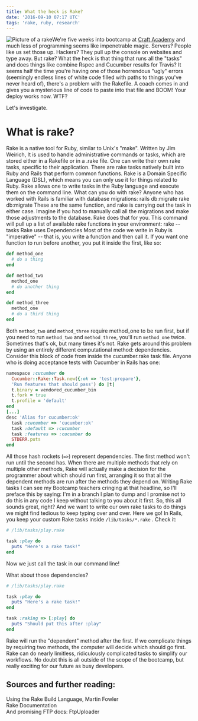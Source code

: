 ```yaml
---
title: What the heck is Rake?
date: '2016-09-10 07:17 UTC'
tags: 'rake, ruby, research'
---
```


![Picture of a rake]("./images/rake.png")We're five weeks into bootcamp at [Craft Academy](http://www.craftacademy.se) and much less of programming seems like impenetrable magic. Servers? People like us set those up. Hackers? They pull up the console on websites and type away. But rake? What the heck is that thing that runs all the "tasks" and does things like combine Rspec and Cucumber results for Travis? It seems half the time you're having one of those horrendous "ugly" errors (seemingly endless lines of white code filled with paths to things you've never heard of), there's a problem with the Rakefile. A coach comes in and gives you a mysterious line of code to paste into that file and BOOM! Your deploy works now. WTF?

Let's investigate.

# What is rake?

Rake is a native tool for Ruby, similar to Unix's "make". Written by Jim Weirich, It is used to handle administrative commands or tasks, which are stored either in a Rakefile or in a .rake file. One can write their own rake tasks, specific to their application. There are rake tasks natively built into Ruby and Rails that perform common functions. Rake is a Domain Specific Language (DSL), which means you can only use it for things related to Ruby. Rake allows one to write tasks in the Ruby language and execute them on the command line. What can you do with rake? Anyone who has worked with Rails is familiar with database migrations: rails db:migrate rake db:migrate These are the same function, and rake is carrying out the task in either case. Imagine if you had to manually call all the migrations and make those adjustments to the database. Rake does that for you. This command will pull up a list of available rake functions in your environment: rake --tasks Rake uses Dependencies Most of the code we write in Ruby is "imperative" -- that is, you write a function and then call it. If you want one function to run before another, you put it inside the first, like so:

```ruby
def method_one
  # do a thing
end

def method_two
  method_one
  # do another thing
end

def method_three
  method_one
  # do a third thing
end
```

Both `method_two` and `method_three` require method_one to be run first, but if you need to run `method_two` and `method_three`, you'll run `method_one` twice. Sometimes that's ok, but many times it's not. Rake gets around this problem by using an entirely different computational method: dependencies. Consider this block of code from inside the cucumber.rake task file. Anyone who is doing acceptance tests with Cucumber in Rails has one:

```ruby
namespace :cucumber do
  Cucumber::Rake::Task.new({:ok => 'test:prepare'},
  'Run features that should pass') do |t|
  t.binary = vendored_cucumber_bin
  t.fork = true
  t.profile = 'default'
end
[...]
desc 'Alias for cucumber:ok'
  task :cucumber => 'cucumber:ok'
  task :default => :cucumber
  task :features => :cucumber do
  STDERR.puts
end
```

All those hash rockets (`=>`) represent dependencies. The first method won't run until the second has. When there are multiple methods that rely on multiple other methods, Rake will actually make a decision for the programmer about which should run first, arranging it so that all the dependent methods are run after the methods they depend on. Writing Rake tasks I can see my Bootcamp teachers cringing at that headline, so I'll preface this by saying: I'm in a branch I plan to dump and I promise not to do this in any code I keep without talking to you about it first. So, this all sounds great, right? And we want to write our own rake tasks to do things we might find tedious to keep typing over and over. Here we go! In Rails, you keep your custom Rake tasks inside `/lib/tasks/*.rake` . Check it:

```ruby
# /lib/tasks/play.rake

task :play do
  puts "Here's a rake task!"
end
```

Now we just call the task in our command line!

What about those dependencies?

```ruby
# /lib/tasks/play.rake

task :play do
  puts "Here's a rake task!"
end

task :raking => [:play] do
  puts "Should put this after :play"
end
```

Rake will run the "dependent" method after the first. If we complicate things by requiring two methods, the computer will decide which should go first. Rake can do nearly limitless, ridiculously complicated tasks to simplify our workflows. No doubt this is all outside of the scope of the bootcamp, but really exciting for our future as busy developers.

## Sources and further reading:

Using the Rake Build Language, Martin Fowler<br>
Rake Documentation<br>
And promising FTP docs: FtpUploader
